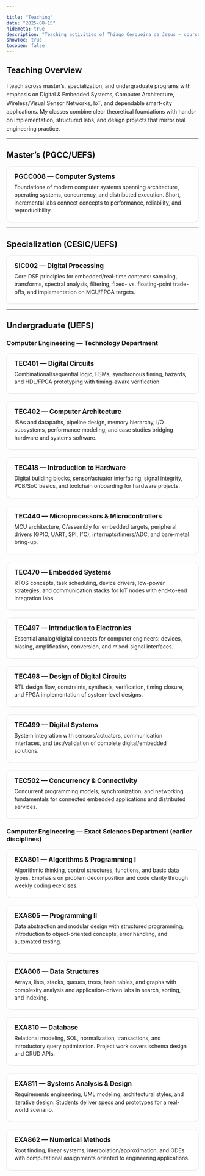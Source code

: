 ```yaml
---

title: "Teaching"
date: "2025-08-15"
hidemeta: true
description: "Teaching activities of Thiago Cerqueira de Jesus — courses and instructional focus."
showToc: true
tocopen: false
---
```


<link rel="stylesheet" href="https://cdnjs.cloudflare.com/ajax/libs/font-awesome/6.4.0/css/all.min.css">
<link rel="stylesheet" href="https://cdn.jsdelivr.net/gh/jpswalsh/academicons@1/css/academicons.min.css">

<div class="teaching-container">

## Teaching Overview

<div class="teach-section">
I teach across master’s, specialization, and undergraduate programs with emphasis on Digital & Embedded Systems, Computer Architecture, Wireless/Visual Sensor Networks, IoT, and dependable smart-city applications. My classes combine clear theoretical foundations with hands-on implementation, structured labs, and design projects that mirror real engineering practice.
</div>

<hr>

## Master’s (PGCC/UEFS)

<div class="teach-grid">
  <div class="teach-card">
    <h3><i class="fas fa-graduation-cap"></i> PGCC008 — Computer Systems</h3>
    <p>Foundations of modern computer systems spanning architecture, operating systems, concurrency, and distributed execution. Short, incremental labs connect concepts to performance, reliability, and reproducibility.</p>
  </div>
</div>

<hr>

## Specialization (CESiC/UEFS)

<div class="teach-grid">
  <div class="teach-card">
    <h3><i class="fas fa-wave-square"></i> SIC002 — Digital Processing</h3>
    <p>Core DSP principles for embedded/real-time contexts: sampling, transforms, spectral analysis, filtering, fixed- vs. floating-point trade-offs, and implementation on MCU/FPGA targets.</p>
  </div>
</div>

<hr>

## Undergraduate (UEFS)

### Computer Engineering — Technology Department

<div class="teach-grid">

  <div class="teach-card">
    <h3><i class="fas fa-microchip"></i> TEC401 — Digital Circuits</h3>
    <p>Combinational/sequential logic, FSMs, synchronous timing, hazards, and HDL/FPGA prototyping with timing-aware verification.</p>
  </div>

  <div class="teach-card">
    <h3><i class="fas fa-server"></i> TEC402 — Computer Architecture</h3>
    <p>ISAs and datapaths, pipeline design, memory hierarchy, I/O subsystems, performance modeling, and case studies bridging hardware and systems software.</p>
  </div>

  <div class="teach-card">
    <h3><i class="fas fa-microchip"></i> TEC418 — Introduction to Hardware</h3>
    <p>Digital building blocks, sensor/actuator interfacing, signal integrity, PCB/SoC basics, and toolchain onboarding for hardware projects.</p>
  </div>

  <div class="teach-card">
    <h3><i class="fas fa-microchip"></i> TEC440 — Microprocessors & Microcontrollers</h3>
    <p>MCU architecture, C/assembly for embedded targets, peripheral drivers (GPIO, UART, SPI, I²C), interrupts/timers/ADC, and bare-metal bring-up.</p>
  </div>

  <div class="teach-card">
    <h3><i class="fas fa-microchip"></i> TEC470 — Embedded Systems</h3>
    <p>RTOS concepts, task scheduling, device drivers, low-power strategies, and communication stacks for IoT nodes with end-to-end integration labs.</p>
  </div>

  <div class="teach-card">
    <h3><i class="fas fa-bolt"></i> TEC497 — Introduction to Electronics</h3>
    <p>Essential analog/digital concepts for computer engineers: devices, biasing, amplification, conversion, and mixed-signal interfaces.</p>
  </div>

  <div class="teach-card">
    <h3><i class="fas fa-drafting-compass"></i> TEC498 — Design of Digital Circuits</h3>
    <p>RTL design flow, constraints, synthesis, verification, timing closure, and FPGA implementation of system-level designs.</p>
  </div>

  <div class="teach-card">
    <h3><i class="fas fa-project-diagram"></i> TEC499 — Digital Systems</h3>
    <p>System integration with sensors/actuators, communication interfaces, and test/validation of complete digital/embedded solutions.</p>
  </div>

  <div class="teach-card">
    <h3><i class="fas fa-code-branch"></i> TEC502 — Concurrency & Connectivity</h3>
    <p>Concurrent programming models, synchronization, and networking fundamentals for connected embedded applications and distributed services.</p>
  </div>

</div>

### Computer Engineering — Exact Sciences Department (earlier disciplines)

<div class="teach-grid">

  <div class="teach-card">
    <h3><i class="fas fa-terminal"></i> EXA801 — Algorithms & Programming I</h3>
    <p>Algorithmic thinking, control structures, functions, and basic data types. Emphasis on problem decomposition and code clarity through weekly coding exercises.</p>
  </div>

  <div class="teach-card">
    <h3><i class="fas fa-code"></i> EXA805 — Programming II</h3>
    <p>Data abstraction and modular design with structured programming; introduction to object-oriented concepts, error handling, and automated testing.</p>
  </div>

  <div class="teach-card">
    <h3><i class="fas fa-layer-group"></i> EXA806 — Data Structures</h3>
    <p>Arrays, lists, stacks, queues, trees, hash tables, and graphs with complexity analysis and application-driven labs in search, sorting, and indexing.</p>
  </div>

  <div class="teach-card">
    <h3><i class="fas fa-database"></i> EXA810 — Database</h3>
    <p>Relational modeling, SQL, normalization, transactions, and introductory query optimization. Project work covers schema design and CRUD APIs.</p>
  </div>

  <div class="teach-card">
    <h3><i class="fas fa-project-diagram"></i> EXA811 — Systems Analysis & Design</h3>
    <p>Requirements engineering, UML modeling, architectural styles, and iterative design. Students deliver specs and prototypes for a real-world scenario.</p>
  </div>

  <div class="teach-card">
    <h3><i class="fas fa-square-root-alt"></i> EXA862 — Numerical Methods</h3>
    <p>Root finding, linear systems, interpolation/approximation, and ODEs with computational assignments oriented to engineering applications.</p>
  </div>

</div>

</div>

<style>
.teach-grid {
  display: grid;
  gap: 1.25rem;
  grid-template-columns: repeat(auto-fit, minmax(320px, 1fr));
}
.teach-card {
  border: 1px solid #e5e7eb; border-radius: 12px; padding: 1rem 1.25rem;
  background: #fff;
  box-shadow: 0 1px 2px rgba(0,0,0,0.04);
}
.teach-card h3 { margin: 0 0 .5rem 0; font-size: 1.05rem; }
.teach-card p { margin: .25rem 0; line-height: 1.45; }
.teach-section { line-height: 1.6; }
</style>
